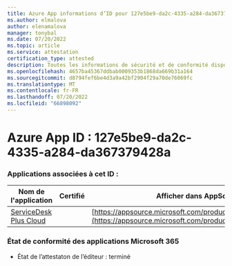 ```yaml
---
title: Azure App informations d’ID pour 127e5be9-da2c-4335-a284-da367379428a
ms.author: elmalova
author: elenamalova
manager: tonybal
ms.date: 07/20/2022
ms.topic: article
ms.service: attestation
certification_type: attested
description: Toutes les informations de sécurité et de conformité disponibles pour 127e5be9-da2c-4335-a284-da367379428a.
ms.openlocfilehash: 4657ba45367ddbab0009353b1868da669b31a164
ms.sourcegitcommit: d8794fef6be4d3a9a42bf2904f29a70de76069fc
ms.translationtype: MT
ms.contentlocale: fr-FR
ms.lasthandoff: 07/20/2022
ms.locfileid: "66898092"
---
```

# <a name="azure-app-id-127e5be9-da2c-4335-a284-da367379428a"></a>Azure App ID : 127e5be9-da2c-4335-a284-da367379428a


### <a name="apps-associated-with-this-id"></a>Applications associées à cet ID :
| **Nom de l'application** | **Certifié** | **Afficher dans AppSource** |
|--------------|---------------|-----------------------|
| [ServiceDesk Plus Cloud](../forward/WA200000037.md) |  | [https://appsource.microsoft.com/product/office/WA200000037](https://appsource.microsoft.com/product/office/WA200000037) |

### <a name="microsoft-365-app-compliance-status"></a>État de conformité des applications Microsoft 365
- État de l’attestaton de l’éditeur : terminé
